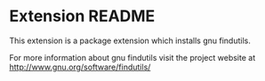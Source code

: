 # Extension README

This extension is a package extension which installs gnu findutils.

For more information about gnu findutils visit the project website at
http://www.gnu.org/software/findutils/


